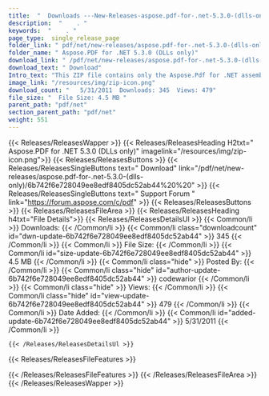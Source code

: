 ```yaml
---
title:  "  Downloads ---New-Releases-aspose.pdf-for-.net-5.3.0-(dlls-only) . " 
description:  "    . " 
keywords:  "    . " 
page_type:  single_release_page
folder_link: " pdf/net/new-releases/aspose.pdf-for-.net-5.3.0-(dlls-only)/"
folder_name: " Aspose.PDF for .NET 5.3.0 (DLLs only)"
download_link: " /pdf/net/new-releases/aspose.pdf-for-.net-5.3.0-(dlls-only)/6b742f6e728049ee8edf8405dc52ab44"
download_text: " Download"
Intro_text: "This ZIP file contains only the Aspose.Pdf for .NET assemblies. The assembli..."
image_link: "/resources/img/zip-icon.png"
download_count: "   5/31/2011  Downloads: 345  Views: 479"
file_size: "  File Size: 4.5 MB "
parent_path: "pdf/net"
section_parent_path: "pdf/net"
weight: 551
---
```


{{< Releases/ReleasesWapper >}}
  {{< Releases/ReleasesHeading H2txt=" Aspose.PDF for .NET 5.3.0 (DLLs only)" imagelink="/resources/img/zip-icon.png">}}
  {{< Releases/ReleasesButtons >}}
    {{< Releases/ReleasesSingleButtons text=" Download" link="/pdf/net/new-releases/aspose.pdf-for-.net-5.3.0-(dlls-only)/6b742f6e728049ee8edf8405dc52ab44%20%20" >}}
    {{< Releases/ReleasesSingleButtons text=" Support Forum " link="https://forum.aspose.com/c/pdf" >}}
  {{< Releases/ReleasesButtons >}}
  {{< Releases/ReleasesFileArea >}}
    {{< Releases/ReleasesHeading h4txt="File Details">}}
    {{< Releases/ReleasesDetailsUl >}}
            {{< Common/li  >}} Downloads: {{< /Common/li >}} 
      {{< Common/li class="downloadcount" id="dwn-update-6b742f6e728049ee8edf8405dc52ab44" >}} 345 {{< /Common/li >}} 
      {{< Common/li  >}} File Size: {{< /Common/li >}} 
      {{< Common/li id="size-update-6b742f6e728049ee8edf8405dc52ab44" >}} 4.5 MB {{< /Common/li >}} 
      {{< Common/li  class="hide" >}} Posted By: {{< /Common/li >}} 
      {{< Common/li class="hide" id="author-update-6b742f6e728049ee8edf8405dc52ab44" >}} codewarior {{< /Common/li >}} 
      {{< Common/li class="hide"  >}} Views: {{< /Common/li >}} 
      {{< Common/li class="hide" id="view-update-6b742f6e728049ee8edf8405dc52ab44" >}} 479 {{< /Common/li >}} 
      {{< Common/li  >}} Date Added: {{< /Common/li >}} 
      {{< Common/li id="added-update-6b742f6e728049ee8edf8405dc52ab44" >}} 5/31/2011 {{< /Common/li >}} 

    {{< /Releases/ReleasesDetailsUl >}}

  {{< Releases/ReleasesFileFeatures >}}
      
  {{< /Releases/ReleasesFileFeatures >}}
 {{< /Releases/ReleasesFileArea >}}
{{< /Releases/ReleasesWapper >}}


